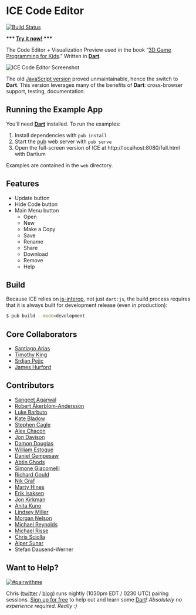 # ICE Code Editor

[![Build Status](https://drone.io/github.com/eee-c/ice-code-editor/status.png)](https://drone.io/github.com/eee-c/ice-code-editor/latest)

__*** [Try it now!](http://gamingjs.com/ice/) ***__

The Code Editor + Visualization Preview used in the book “[3D Game Programming for Kids](http://gamingjs.com).” Written in **[Dart](http://dartlang.org)**.

![ICE Code Editor Screenshot](https://raw.github.com/eee-c/ice-code-editor/master/ice_code_editor.png)

The old [JavaScript version](https://github.com/eee-c/code-editor) proved unmaintainable, hence the switch to **Dart**. This version leverages many of the benefits of **Dart**: cross-browser support, testing, documentation.

## Running the Example App

You'll need **[Dart](http://dartlang.org)** installed. To run the examples:

 1. Install dependencies with `pub install`
 2. Start the [pub](http://pub.dartlang.org) web server with `pub serve`
 3. Open the full-screen version of ICE at http://localhost:8080/full.html with Dartium

Examples are contained in the `web` directory.

## Features

 * Update button
 * Hide Code button
 * Main Menu button
   * Open
   * New
   * Make a Copy
   * Save
   * Rename
   * Share
   * Download
   * Remove
   * Help

## Build

Because ICE relies on [js-interop](http://dart-lang.github.io/js-interop/docs/js.html), not just `dart:js`, the build process requires that it is always built for development release (even in production):

````sh
$ pub build --mode=development
````

## Core Collaborators

 * [Santiago Arias](https://github.com/santiaago)
 * [Timothy King](https://github.com/lordzork)
 * [Srdjan Pejic](http://batasrki.github.io/)
 * [James Hurford](https://github.com/terrasea)

## Contributors

 * [Sangeet Agarwal](https://github.com/SangeetAgarwal)
 * [Robert Åkerblom-Andersson](https://github.com/scorpiion)
 * [Luke Barbuto](https://github.com/lexun)
 * [Kate Bladow](https://github.com/kbladow)
 * [Stephen Cagle](https://github.com/samedhi)
 * [Alex Chacon](https://github.com/alexgchacon)
 * [Jon Davison](https://github.com/jcdavison)
 * [Damon Douglas](https://github.com/damondouglas)
 * [William Estoque](https://github.com/westoque)
 * [Daniel Gempesaw](https://github.com/gempesaw)
 * [Abtin Ghods](https://github.com/abetss)
 * [Simone Giacomelli](https://github.com/simonegiacomelli)
 * [Richard Gould](https://github.com/rgould)
 * [Nik Graf](https://github.com/nikgraf)
 * [Marty Hines](https://github.com/martyhines)
 * [Erik Isaksen](https://github.com/nevraeka)
 * [Jon Kirkman](https://github.com/jonkirkman)
 * [Anita Kuno](https://github.com/anteaya)
 * [Lindsey Miller](https://github.com/tech-bluenette)
 * [Morgan Nelson](https://github.com/korishev)
 * [Michael Reynolds](https://github.com/mr170)
 * [Michael Risse](https://github.com/rissem)
 * [Chris Sciolla](https://github.com/chrisski)
 * [Alper Sunar](https://github.com/asunar)
 * Stefan Dausend-Werner

## Want to Help?

[![#pairwithme](http://www.pairprogramwith.me/badge.png)](https://www.google.com/calendar/selfsched?sstoken=UUNwdmNwR09IRm4wfGRlZmF1bHR8NmVjZjU2MGY0MzU4MTBlMjFkZTE0ZDgzYjdkMGU4ZjM)

Chris ([twitter](https://twitter.com/eee_c) / [blog](http://japhr.blogspot.com/)) runs nightly (1030pm EDT / 0230 UTC) pairing sessions. [Sign up for free](https://www.google.com/calendar/selfsched?sstoken=UUNwdmNwR09IRm4wfGRlZmF1bHR8NmVjZjU2MGY0MzU4MTBlMjFkZTE0ZDgzYjdkMGU4ZjM) to help out and learn some [Dart](http://dartlang.org)! _Absolutely no experience required. Really :)_
